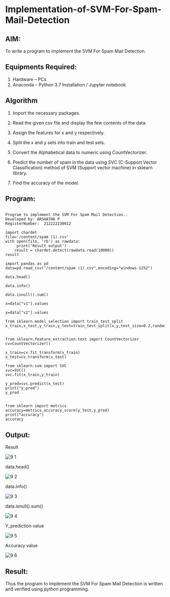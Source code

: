 # Implementation-of-SVM-For-Spam-Mail-Detection

## AIM:
To write a program to implement the SVM For Spam Mail Detection.

## Equipments Required:
1. Hardware – PCs
2. Anaconda – Python 3.7 Installation / Jupyter notebook

## Algorithm
1. Import the necessary packages.

2. Read the given csv file and display the few contents of the data.
3. Assign the features for x and y respectively.

4. Split the x and y sets into train and test sets.

5. Convert the Alphabetical data to numeric using CountVectorizer.

6. Predict the number of spam in the data using SVC (C-Support Vector Classification) method of SVM (Support vector machine) in sklearn library.

7. Find the accuracy of the model.

## Program:
```

Program to implement the SVM For Spam Mail Detection..
Developed by: ARSHATHA P
RegisterNumber:  212222230012

```
```
import chardet
file='/content/spam (1).csv'
with open(file, 'rb') as rawdata:
     print('Result output')
    result = chardet.detect(rawdata.read(10000))
result

import pandas as pd
data=pd.read_csv("/content/spam (1).csv",encoding="windows-1252")

data.head()

data.info()

data.isnull().sum()

x=data["v1"].values

y=data["v2"].values

from sklearn.model_selection import train_test_split
x_train,x_test,y_train,y_test=train_test_split(x,y,test_size=0.2,random_state=0)


from sklearn.feature_extraction.text import CountVectorizer 
cv=CountVectorizer()

x_train=cv.fit_transform(x_train)
x_test=cv.transform(x_test)

from sklearn.svm import SVC
svc=SVC()
svc.fit(x_train,y_train)

y_pred=svc.predict(x_test)
print("y_pred")
y_pred


from sklearn import metrics
accuracy=metrics.accuracy_score(y_test,y_pred)
print("accuracy")
accuracy
```
## Output:
Result 

![9 1](https://github.com/arshatha-palanivel/Implementation-of-SVM-For-Spam-Mail-Detection/assets/118682484/66b4c0ad-b98a-46c1-ab3f-697783b8e1df)

data.head()

![9 2](https://github.com/arshatha-palanivel/Implementation-of-SVM-For-Spam-Mail-Detection/assets/118682484/0283b6e0-f0b8-49d0-8d9e-0b0a6da830af)

data.info()

![9 3](https://github.com/arshatha-palanivel/Implementation-of-SVM-For-Spam-Mail-Detection/assets/118682484/22fd6998-eb96-4925-9c57-2a17774550de)

data.isnull().sum()

![9 4](https://github.com/arshatha-palanivel/Implementation-of-SVM-For-Spam-Mail-Detection/assets/118682484/b3634fe1-2f74-4994-9f58-9ddff6e7f407)

Y_prediction value

![9 5](https://github.com/arshatha-palanivel/Implementation-of-SVM-For-Spam-Mail-Detection/assets/118682484/61f2218f-2b3f-4c97-8fd0-7bb06330ec25)

Accuracy value

![9 6](https://github.com/arshatha-palanivel/Implementation-of-SVM-For-Spam-Mail-Detection/assets/118682484/9faa61e5-4c91-490b-8ea9-3e09d925c62f)


## Result:
Thus the program to implement the SVM For Spam Mail Detection is written and verified using python programming.
